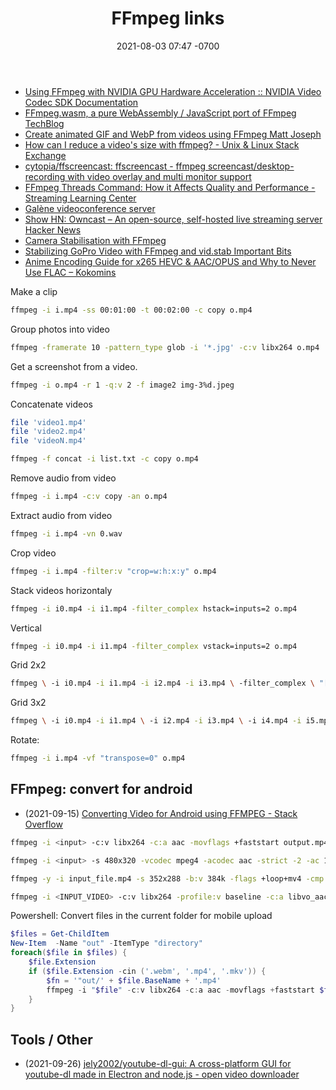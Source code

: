 ﻿---
layout: post
title:  "FFmpeg links"
date:   2021-08-03 07:47 -0700
categories: links
---

- [Using FFmpeg with NVIDIA GPU Hardware Acceleration :: NVIDIA Video Codec SDK Documentation](https://docs.nvidia.com/video-technologies/video-codec-sdk/ffmpeg-with-nvidia-gpu/index.html)
- [FFmpeg.wasm, a pure WebAssembly / JavaScript port of FFmpeg  TechBlog](https://jeromewu.github.io/ffmpeg-wasm-a-pure-webassembly-javascript-port-of-ffmpeg/)
- [Create animated GIF and WebP from videos using FFmpeg  Matt Joseph](https://mattj.io/posts/2021-02-27-create-animated-gif-and-webp-from-videos-using-ffmpeg/)
- [How can I reduce a video's size with ffmpeg? - Unix & Linux Stack Exchange](https://unix.stackexchange.com/questions/28803/how-can-i-reduce-a-videos-size-with-ffmpeg)
- [cytopia/ffscreencast: ffscreencast - ffmpeg screencast/desktop-recording with video overlay and multi monitor support](https://github.com/cytopia/ffscreencast)
- [FFmpeg Threads Command: How it Affects Quality and Performance - Streaming Learning Center](https://streaminglearningcenter.com/blogs/ffmpeg-command-threads-how-it-affects-quality-and-performance.html)
- [Galène videoconference server](https://galene.org/)
- [Show HN: Owncast – An open-source, self-hosted live streaming server Hacker News](https://news.ycombinator.com/item?id=25484133)
- [Camera Stabilisation with FFmpeg](http://blog.gregzaal.com/2014/05/30/camera-stabilisation-with-ffmpeg/)
- [Stabilizing GoPro Video with FFmpeg and vid.stab Important Bits](https://www.imakewebsites.ca/posts/2018/02/17/stabilizing-gopro-video-with-ffmpeg-and-vid.stab/)
- [Anime Encoding Guide for x265  HEVC  & AAC/OPUS  and Why to Never Use FLAC  – Kokomins](https://kokomins.wordpress.com/2019/10/10/anime-encoding-guide-for-x265-and-why-to-never-use-flac/)


Make a clip

```sh
ffmpeg -i i.mp4 -ss 00:01:00 -t 00:02:00 -c copy o.mp4
```
Group photos into video

```sh
ffmpeg -framerate 10 -pattern_type glob -i '*.jpg' -c:v libx264 o.mp4
```

Get a screenshot from a video.
```sh
ffmpeg -i o.mp4 -r 1 -q:v 2 -f image2 img-3%d.jpeg
```
Concatenate videos

```sh
file 'video1.mp4'
file 'video2.mp4'
file 'videoN.mp4'
```

```sh
ffmpeg -f concat -i list.txt -c copy o.mp4
```
Remove audio from video
```sh
ffmpeg -i i.mp4 -c:v copy -an o.mp4
```
Extract audio from video
```sh
ffmpeg -i i.mp4 -vn 0.wav
```

Crop video
```sh
ffmpeg -i i.mp4 -filter:v "crop=w:h:x:y" o.mp4
```

Stack videos horizontaly
```sh
ffmpeg -i i0.mp4 -i i1.mp4 -filter_complex hstack=inputs=2 o.mp4
```
Vertical
```sh
ffmpeg -i i0.mp4 -i i1.mp4 -filter_complex vstack=inputs=2 o.mp4
```

Grid 2x2
```sh
ffmpeg \ -i i0.mp4 -i i1.mp4 -i i2.mp4 -i i3.mp4 \ -filter_complex \ "[0:v][1:v]hstack=inputs=2[top]; \ [2:v][3:v]hstack=inputs=2[bottom]; \ [top][bottom]vstack=inputs=2[v]" \ -map "[v]" \ o.mp4
```

Grid 3x2
```sh
ffmpeg \ -i i0.mp4 -i i1.mp4 \ -i i2.mp4 -i i3.mp4 \ -i i4.mp4 -i i5.mp4 \ -filter_complex \ "[0:v][1:v][2:v]hstack=inputs=3[top];\ [3:v][4:v][5:v]hstack=inputs=3[bottom];\ [top][bottom]vstack=inputs=2[v]" \ -map "[v]" \ o.mp4
```

Rotate:
```sh
ffmpeg -i i.mp4 -vf "transpose=0" o.mp4
```

## FFmpeg: convert for android

- (2021-09-15) [Converting Video for Android using FFMPEG - Stack Overflow](https://stackoverflow.com/questions/14171826/converting-video-for-android-using-ffmpeg)

```sh
ffmpeg -i <input> -c:v libx264 -c:a aac -movflags +faststart output.mp4
```

```sh
ffmpeg -i <input> -s 480x320 -vcodec mpeg4 -acodec aac -strict -2 -ac 1 -ar 16000 -r 13 -ab 32000 -aspect 3:2 <output>
```

```sh
ffmpeg -y -i input_file.mp4 -s 352x288 -b:v 384k -flags +loop+mv4 -cmp 256 -partitions +parti4x4+parti8x8+partp4x4+partp8x8 -subq 6 -trellis 0 -refs 5 -bf 0 -coder 0 -me_range 16 -g 250 -keyint_min 25 -sc_threshold 40 -i_qfactor 0.71 -qmin 10 -qmax 51 -qdiff 4 -c:a aac -ac 1 -ar 16000 -r 13 -ab 32000 -aspect 3:2 -strict experimental output_file.3gp
```

```sh
ffmpeg -i <INPUT_VIDEO> -c:v libx264 -profile:v baseline -c:a libvo_aacenc -ar 44100 -ac 2 -b:a 128k -movflags faststart output.mp4
```

Powershell: Convert files in the current folder for mobile upload

```powershell
$files = Get-ChildItem
New-Item  -Name "out" -ItemType "directory"
foreach($file in $files) {
    $file.Extension
    if ($file.Extension -cin ('.webm', '.mp4', '.mkv')) {
        $fn = '"out/' + $file.BaseName + '.mp4'
        ffmpeg -i "$file" -c:v libx264 -c:a aac -movflags +faststart $fn
    }
}
```


## Tools / Other

- (2021-09-26) [jely2002/youtube-dl-gui: A cross-platform GUI for youtube-dl made in Electron and node.js - open video downloader](https://github.com/jely2002/youtube-dl-gui)